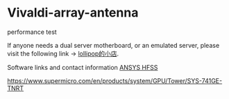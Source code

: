 # Vivaldi-array-antenna

performance test

If anyone needs a dual server motherboard, or an emulated server, please visit the following link -> [lollipop的小店](https://shop331980077.taobao.com/?spm=a1z10.1-c.0.0.60a9385fku0W5B).

Software links and contact information [ANSYS HFSS](https://www.ansys.com/products/electronics/ansys-hfss)

https://www.supermicro.com/en/products/system/GPU/Tower/SYS-741GE-TNRT
